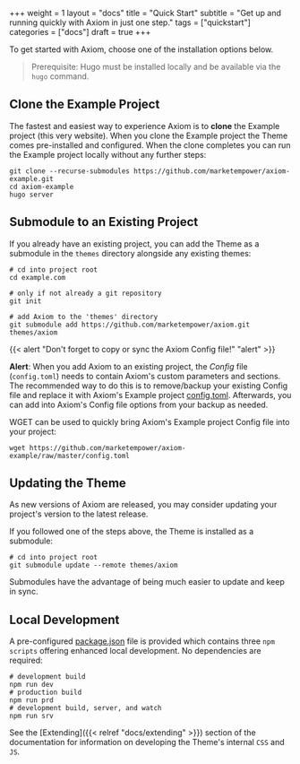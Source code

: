 +++
weight = 1
layout = "docs"
title = "Quick Start"
subtitle = "Get up and running quickly with Axiom in just one step."
tags = ["quickstart"]
categories = ["docs"]
draft = true
+++

To get started with Axiom, choose one of the installation options below.

> Prerequisite: Hugo must be installed locally and be available via the `hugo` command.

## Clone the Example Project

The fastest and easiest way to experience Axiom is to __clone__ the Example project (this very website). When you clone the Example project the Theme comes pre-installed and configured. When the clone completes you can run the Example project locally without any further steps:

```shell
git clone --recurse-submodules https://github.com/marketempower/axiom-example.git
cd axiom-example
hugo server
```

## Submodule to an Existing Project

If you already have an existing project, you can add the Theme as a submodule in the `themes` directory alongside any existing themes:

```shell
# cd into project root
cd example.com

# only if not already a git repository
git init

# add Axiom to the 'themes' directory
git submodule add https://github.com/marketempower/axiom.git themes/axiom
```

{{< alert "Don't forget to copy or sync the Axiom Config file!" "alert" >}}

__Alert__: When you add Axiom to an existing project, the _Config_ file (`config.toml`) needs to contain Axiom's custom parameters and sections. The recommended way to do this is to remove/backup your existing Config file and replace it with Axiom's Example project [config.toml](https://github.com/marketempower/axiom-example/blob/master/config.toml). Afterwards, you can add into Axiom's Config file options from your backup as needed.

WGET can be used to quickly bring Axiom's Example project Config file into your project:

```shell
wget https://github.com/marketempower/axiom-example/raw/master/config.toml
```

## Updating the Theme

As new versions of Axiom are released, you may consider updating your project's version to the latest release.

If you followed one of the steps above, the Theme is installed as a submodule:

```shell
# cd into project root
git submodule update --remote themes/axiom
```

Submodules have the advantage of being much easier to update and keep in sync.

## Local Development

A pre-configured [package.json](https://github.com/marketempower/axiom-example/blob/master/package.json) file is provided which contains three `npm scripts` offering enhanced local development. No dependencies are required:

```shell
# development build
npm run dev
# production build
npm run prd
# development build, server, and watch
npm run srv
```

See the [Extending]({{< relref "docs/extending" >}}) section of the documentation for information on developing the Theme's internal `CSS` and `JS`.
